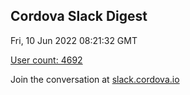 ## Cordova Slack Digest
Fri, 10 Jun 2022 08:21:32 GMT

[User count: 4692](https://cordova.slack.com/)


Join the conversation at [slack.cordova.io](http://slack.cordova.io/)
